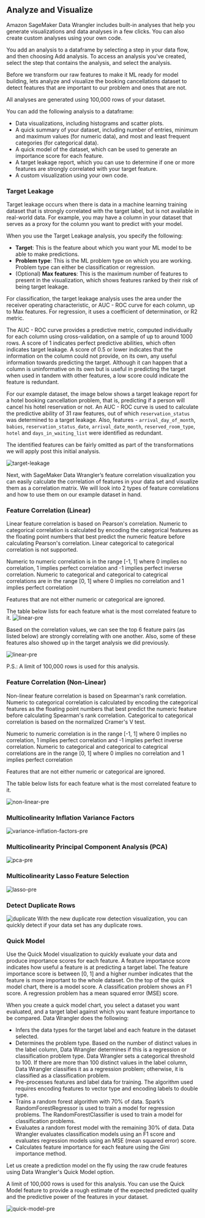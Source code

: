 ## Analyze and Visualize 

Amazon SageMaker Data Wrangler includes built-in analyses that help you generate visualizations and data analyses in a few clicks. You can also create custom analyses using your own code.

You add an analysis to a dataframe by selecting a step in your data flow, and then choosing Add analysis. To access an analysis you've created, select the step that contains the analysis, and select the analysis.

Before we transform our raw features to make it ML ready for model building, lets analyze and visualize the booking cancellations dataset to detect features that are important to our problem and ones that are not. 

All analyses are generated using 100,000 rows of your dataset.

You can add the following analysis to a dataframe:

* Data visualizations, including histograms and scatter plots.
* A quick summary of your dataset, including number of entries, minimum and maximum values (for numeric data), and most and least frequent categories (for categorical data).
* A quick model of the dataset, which can be used to generate an importance score for each feature.
* A target leakage report, which you can use to determine if one or more features are strongly correlated with your target feature. 
* A custom visualization using your own code.


### Target Leakage 
Target leakage occurs when there is data in a machine learning training dataset that is strongly correlated with the target label, but is not available in real-world data. For example, you may have a column in your dataset that serves as a proxy for the column you want to predict with your model.

When you use the Target Leakage analysis, you specify the following:
* **Target**: This is the feature about which you want your ML model to be able to make predictions.
* **Problem type**: This is the ML problem type on which you are working. Problem type can either be classification or regression.
* (Optional) **Max features**: This is the maximum number of features to present in the visualization, which shows features ranked by their risk of being target leakage.

For classification, the target leakage analysis uses the area under the receiver operating characteristic, or AUC - ROC curve for each column, up to Max features. For regression, it uses a coefficient of determination, or R2 metric.

The AUC - ROC curve provides a predictive metric, computed individually for each column using cross-validation, on a sample of up to around 1000 rows. A score of 1 indicates perfect predictive abilities, which often indicates target leakage. A score of 0.5 or lower indicates that the information on the column could not provide, on its own, any useful information towards predicting the target. Although it can happen that a column is uninformative on its own but is useful in predicting the target when used in tandem with other features, a low score could indicate the feature is redundant.

For our example dataset, the image below shows a target leakage report for a hotel booking cancellation problem, that is, predicting if a person will cancel his hotel reservation or not. An AUC - ROC curve is used to calculate the predictive ability of 31 raw features, out of which `reservation_status` was determined to a target leakage. Also, features - `arrival_day_of_month`, `babies`, `reservation_status_date`, `arrival_date_month`, `reserved_room_type`, `hotel` and `days_in_waiting_list` were identified as redundant.

The identified features can be fairly omitted as part of the transformations we will apply post this initial analysis.

![target-leakage](.././img/target-leakage.png)

Next, with SageMaker Data Wrangler’s feature correlation visualization you can easily calculate the correlation of features in your data set and visualize them as a correlation matrix. We will look into 2 types of feature correlations and how to use them on our example dataset in hand.

### Feature Correlation (Linear)

Linear feature correlation is based on Pearson's correlation. Numeric to categorical correlation is calculated by encoding the categorical features as the floating point numbers that best predict the numeric feature before calculating Pearson's correlation. Linear categorical to categorical correlation is not supported.

Numeric to numeric correlation is in the range [-1, 1] where 0 implies no correlation, 1 implies perfect correlation and -1 implies perfect inverse correlation. Numeric to categorical and categorical to categrical correlations are in the range [0, 1] where 0 implies no correlation and 1 implies perfect correlation

Features that are not either numeric or categorical are ignored.

The table below lists for each feature what is the most correlated feature to it. 
![linear-pre](.././img/linear-pre.png)

Based on the correlation values, we can see the top 6 feature pairs (as listed below) are strongly correlating with one another. Also, some of these features also showed up in the target analysis we did previously.

![linear-pre](.././img/linear-strongly-correlated.png)

P.S.: A limit of 100,000 rows is used for this analysis.




### Feature Correlation (Non-Linear)

Non-linear feature correlation is based on Spearman's rank correlation. Numeric to categorical correlation is calculated by encoding the categorical features as the floating point numbers that best predict the numeric feature before calculating Spearman's rank correlation. Categorical to categorical correlation is based on the normalized Cramer's V test.

Numeric to numeric correlation is in the range [-1, 1] where 0 implies no correlation, 1 implies perfect correlation and -1 implies perfect inverse correlation. Numeric to categorical and categorical to categrical correlations are in the range [0, 1] where 0 implies no correlation and 1 implies perfect correlation

Features that are not either numeric or categorical are ignored.

The table below lists for each feature what is the most correlated feature to it.
	
    
![non-linear-pre](.././img/non-linear-pre.png)


### Multicolinearity Inflation Variance Factors
![variance-inflation-factors-pre](.././img/variance-inflation-factors-pre.png)


### Multicolinearity Principal Component Analysis (PCA)
![pca-pre](.././img/pca-pre.png)


### Multicolinearity Lasso Feature Selection 
![lasso-pre](.././img/lasso-pre.png)


### Detect Duplicate Rows
![duplicate](.././img/duplicate-2.png)
With the new duplicate row detection visualization, you can quickly detect if your data set has any duplicate rows.

### Quick Model

Use the Quick Model visualization to quickly evaluate your data and produce importance scores for each feature. A feature importance score indicates how useful a feature is at predicting a target label. The feature importance score is between [0, 1] and a higher number indicates that the feature is more important to the whole dataset. On the top of the quick model chart, there is a model score. A classification problem shows an F1 score. A regression problem has a mean squared error (MSE) score.

When you create a quick model chart, you select a dataset you want evaluated, and a target label against which you want feature importance to be compared. Data Wrangler does the following:
* Infers the data types for the target label and each feature in the dataset selected.
* Determines the problem type. Based on the number of distinct values in the label column, Data Wrangler determines if this is a regression or classification problem type. Data Wrangler sets a categorical threshold to 100. If there are more than 100 distinct values in the label column, Data Wrangler classifies it as a regression problem; otherwise, it is classified as a classification problem.
* Pre-processes features and label data for training. The algorithm used requires encoding features to vector type and encoding labels to double type.
* Trains a random forest algorithm with 70% of data. Spark’s RandomForestRegressor is used to train a model for regression problems. The RandomForestClassifier is used to train a model for classification problems.
* Evaluates a random forest model with the remaining 30% of data. Data Wrangler evaluates classification models using an F1 score and evaluates regression models using an MSE (mean squared error) score.
* Calculates feature importance for each feature using the Gini importance method.

Let us create a prediction model on the fly using the raw crude features using Data Wrangler's Quick Model option.

A limit of 100,000 rows is used for this analysis. You can use the Quick Model feature to provide a rough estimate of the expected predicted quality and the predictive power of the features in your dataset. 

![quick-model-pre](.././img/quick-model-pre.png)